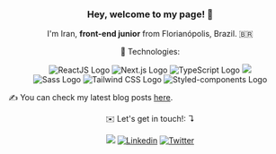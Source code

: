 <h3 align="center"> 
  Hey, welcome to my page! 👋
</h3>

<p align="center">
   I'm Iran, <strong>front-end junior</strong> from Florianópolis, Brazil. 🇧🇷 <br>
</p>

<p align="center">
  🎨 Technologies:
</p>


<p align="center">
  <img src="https://img.shields.io/badge/react-%2361DAFB.svg?&style=for-the-badge&logo=react&logoColor=white" alt="ReactJS Logo"/>
  <img src="https://img.shields.io/badge/next.js-000000?style=for-the-badge&logo=next.js&logoColor=white" alt="Next.js Logo"/>
  <img src="https://img.shields.io/badge/TypeScript-007ACC?style=for-the-badge&logo=typescript&logoColor=white" alt="TypeScript Logo"/>
  <img src="https://img.shields.io/badge/javascript-%23F7DF1E.svg?&style=for-the-badge&logo=javascript&logoColor=white"/>
  <br/>
  <img src="https://img.shields.io/badge/SASS%20-hotpink.svg?&style=for-the-badge&logo=SASS&logoColor=white" alt="Sass Logo"/>
  <img src="https://img.shields.io/badge/Tailwind_CSS-38B2AC?style=for-the-badge&logo=tailwind-css&logoColor=white" alt="Tailwind CSS Logo"/>
  <img src="https://img.shields.io/badge/styled--components-DB7093?style=for-the-badge&logo=styled-components&logoColor=white" alt="Styled-components Logo"/>
  <br/>
</p>
<p>
  ✍️ You can check my latest blog posts <a href="https://irangarcia.dev">here</a>.
</p>
 
<p align="center">
  ✉️ Let's get in touch!: ↴
</p>

<p align="center">
  <a href="mailto:irangarciaj@gmail.com">
   <img src="https://img.shields.io/badge/e‑mail-D14836.svg?style=for-the-badge&logo=GMail&logoColor=white"/></a>

  <a href="https://www.linkedin.com/in/irangarciaj" target="_blank">
  <img alt="Linkedin" src="https://img.shields.io/badge/-Linkedin-0e76a8?style=for-the-badge&logo=Linkedin&logoColor=white&link=https://www.linkedin.com/in/irangarciaj" /></a>
 
  <a href="https://twitter.com/irangarciaz" target="_blank">
  <img alt="Twitter" src="https://img.shields.io/badge/twitter-%231DA1F2.svg?&style=for-the-badge&logo=twitter&logoColor=white" /></a>
  
</p>

